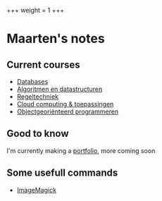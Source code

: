 +++
weight = 1
+++

# Maarten's notes

## Current courses

- [Databases](/courses/databases/)
- [Algoritmen en datastructuren](/courses/algoritmen-en-datastructuren/)
- [Regeltechniek](/courses/regeltechniek/)
- [Cloud computing & toepassingen](courses/cct/)
- [Objectgeoriënteerd programmeren](/courses/obj/)

## Good to know

I'm currently making a [portfolio](https://maarteng18.github.io/), more coming soon

## Some usefull commands

- [ImageMagick](/scripts-commands/imagemagick/)
